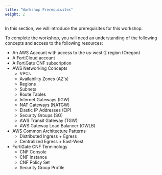 ```yaml
---
title: "Workshop Prerequisites"
weight: 2
---
```


In this section, we will introduce the prerequisites for this workshop. 

To complete the workshop, you will need an understanding of the following concepts and access to the following resources:

* An AWS Account with access to the us-west-2 region (Oregon)
* A FortiCloud account
* A FortiGate CNF subscription
* AWS Networking Concepts
    * VPCs
    * Availability Zones (AZ's)
    * Regions
    * Subnets
    * Route Tables
    * Internet Gateways (IGW)
    * NAT Gateways (NATGW)
    * Elastic IP Addresses (EIP)
    * Security Groups (SG)
    * AWS Transit Gateway (TGW)
    * AWS Gateway Load Balancer (GWLB)
* AWS Common Architecture Patterns
    * Distributed Ingress + Egress
    * Centralized Egress + East-West
* FortiGate CNF Terminology
    * CNF Console
    * CNF Instance
    * CNF Policy Set
    * Security Group Profile
